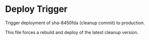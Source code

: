 # Deploy Trigger

Trigger deployment of sha-8450fda (cleanup commit) to production.

This file forces a rebuild and deploy of the latest cleanup version.